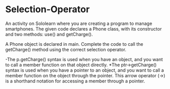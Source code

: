 # Selection-Operator

An activity on Sololearn where you are creating a program to manage smartphones. The given code declares a Phone class, with its constructor and two methods: use() and getCharge().

A Phone object is declared in main. Complete the code to call the getCharge() method using the correct selection operator.

-The p.getCharge() syntax is used when you have an object, and you want to call a member function on that object directly.
*The ptr->getCharge() syntax is used when you have a pointer to an object, and you want to call a member function on the object through the pointer. This arrow operator (->) is a shorthand notation for accessing a member through a pointer.

